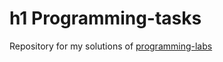 h1 Programming-tasks
=====================
Repository for my solutions of [programming-labs](https://github.com/evgeny-p/programming-labs)